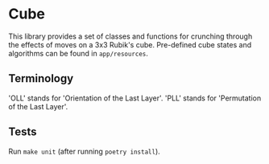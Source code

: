 # Cube

This library provides a set of classes and functions for crunching through the effects of moves on a 3x3 Rubik's cube.
Pre-defined cube states and algorithms can be found in `app/resources`.

## Terminology

'OLL' stands for 'Orientation of the Last Layer'.
'PLL' stands for 'Permutation of the Last Layer'.

## Tests

Run `make unit` (after running `poetry install`).